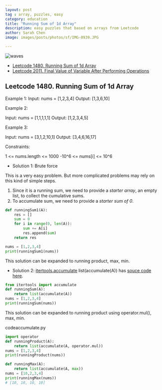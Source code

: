 ```yaml
---
layout: post
tag : array, puzzles, easy
category: education
title: "Running Sum of 1d Array"
description: easy puzzles that based on arrays from Leetcode
author: Sarah Chen
image: images/posts/photos/sf/IMG-0939.JPG

---
```

![waves](../images/posts/photos/sf/IMG_0939.JPG)

- [Leetcode 1480. Running Sum of 1d Array](#leetcode-1480-running-sum-of-1d-array)
- [Leetcode 2011. Final Value of Variable After Performing Operations](#leetcode-2011-final-value-of-variable-after-performing-operations)


## Leetcode 1480. Running Sum of 1d Array
Example 1:
Input: nums = [1,2,3,4]
Output: [1,3,6,10]

Example 2:

Input: nums = [1,1,1,1,1]
Output: [1,2,3,4,5]

Example 3:

Input: nums = [3,1,2,10,1]
Output: [3,4,6,16,17]

Constraints:

1 <= nums.length <= 1000
-10^6 <= nums[i] <= 10^6

* Solution 1: Brute force
  
This is a very easy problem.  But more complicated problems may rely on this kind of simple steps. 
1. Since it is a running sum, we need to provide a *starter array*, an empty list, to collect the cumulative sums.   
2. To accumulate sum, we need to provide a *starter sum of 0*. 

```python
def runningSum1(A):
    res = []
    sum = 0
    for i in range(0, len(A)):
        sum += A[i]
        res.append(sum)
    return res

nums = [1,2,3,4]
print(runningSum1(nums))
```

This solution can be expanded to running product, max, min. 

* Solution 2: [itertools.accumulate](https://docs.python.org/3/library/itertools.html#itertools.accumulate)
<span class="coding">list(accumulate(A))</span> has [souce code here](https://github.com/python/cpython/blob/main/Modules/itertoolsmodule.c). 

```python
from itertools import accumulate
def runningSum(A):
    return list(accumulate(A))
nums = [1,2,3,4]
print(runningSum(nums))
```
This solution can be expanded to running product using <span class="coding">operator.mul()</span>,  max, min. 
<div class="code-head"><span>code</span>accumulate.py</div>

```py
import operator
def runningProduct(A):
    return list(accumulate(A, operator.mul))
nums = [1,2,3,4]
print(runningProduct(nums))

def runningMax(A):
    return list(accumulate(A, max))
nums = [10,2,3,4]
print(runningMax(nums))
# [10, 10, 10, 10]
```
